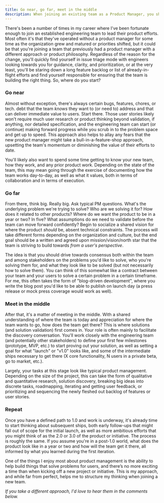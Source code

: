 ```yaml
---
title: Go near, go far, meet in the middle
description: When joining an existing team as a Product Manager, you should tackle those tasks you know you need to tackle, build consensus around a shared product vision, and facilitate discovery for how you will get there.
---
```


There's been a number of times in my career where I've been fortunate enough to join an established engineering team to lead their product efforts. Most often it's that they've operated without a product manager for some time as the organization grew and matured or priorities shifted, but it could be that you're joining a team that previously had a product manager with a different approach or product philosophy. Regardless of the reason for the change, you'll quickly find yourself in issue triage mode with engineers looking towards you for guidance, clarity, and prioritization, or at the very least, you'll be staring down a long feature backlog or list of already-in-flight efforts and find yourself responsible for ensuring that the team is building the right thing. So, where do you start?

### Go near

Almost without exception, there's always certain bugs, features, chores, or tech. debt that the team _knows_ they want to (or need to) address and that can deliver immediate value to users. Start there. Those user stories likely won't require much user research or product thinking beyond validation, if anything, nor detailed specification, and the engineering team can start (or continue) making forward progress while you scrub in to the problem space and get up to speed. This approach also helps to allay any fears that the new product manager might take a bull-in-a-feature-shop approach, upsetting the team's momentum or diminishing the value of their efforts to date.

You'll likely also want to spend some time getting to know your new team, how they work, and any prior product work. Depending on the state of the team, this may mean going through the exercise of documenting how the team works day-to-day, as well as what it values, both in terms of collaboration and in terms of execution.

### Go far

From there, think big. Really big. Ask typical PM questions. What's the underlying problem we're trying to solve? Who are we solving it for? How does it related to other products? Where do we want the product to be in a year or two? In five? What assumptions do we need to validate before the team can move forward confidently? Begin to socialize a shared vision for where the product _should_ be, absent technical constraints. The process will take different forms depending on the organization and culture, but the end goal should be a written and agreed upon mission/vision/north star that the team is striving to build towards _from a user's perspective_.

The idea is that you should drive towards consensus both within the team and among stakeholders on the problems you'd like to solve, who you're solving them for, and what they look like to be solved (but not necessarily how to solve them). You can think of this somewhat like a contract between your team and your users to solve a certain problem in a certain timeframe. For me, this often takes the form of "blog-driven development", where you write the blog post you'd like to be able to publish on launch day (a press release or mock press coverage would work as well).

### Meet in the middle

After that, it's a matter of meeting in the middle. With a shared understanding of where the team is today and appreciation for where the team wants to go, how does the team get there? This is where solutions (and solution validation) first comes in. Your role is often mainly to facilitate the discovery conversation. You'll work closely with the engineering team (and potentially other stakeholders) to define your first few milestones (prototype, MVP, etc.) to start proving out your solution, as well as setting a goal for what "launch" or "v1.0" looks like, and some of the intermediate ships necessary to get there (X core functionality, N users in a private beta, go to market, etc.).

Largely, your tasks at this stage look like typical product management. Depending on the size of the project, this can take the form of qualitative and quantitative research, solution discovery, breaking big ideas into discrete tasks, roadmapping, iterating and getting user feedback, or prioritizing and sequencing the newly fleshed out backlog of features or user stories.

### Repeat

Once you have a defined path to 1.0 and work is underway, it's already time to start thinking about subsequent ships, both early follow-ups that might fall out of scope for the initial launch, as well as more ambitious efforts that you might think of as the 2.0 or 3.0 of the product or initiative. The process is roughly the same. If you assume you're in a post-1.0 world, what does the product look like in a year or two and how will the team get it there, all informed by what you learned during the first iteration.

One of the things I enjoy most about product management is the ability to help build things that solve problems for users, and there’s no more exciting a time than when kicking off a new project or initiative. This is my approach, and while far from perfect, helps me to structure my thinking when joining a new team.

_If you take a different approach, I'd love to hear them in the comments below._
